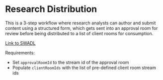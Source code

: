 # Research Distribution 
This is a 3-step workflow where research analysts can author and submit content using a structured form, which gets sent into an approval room for review before being distributed to a list of client rooms for consumption.

[Link to SWADL](research-distribution.swadl.yaml)

Requirements:
- Set `approvalRoomId` to the stream id of the approval room
- Populate `clientRoomIds` with the list of pre-defined client room stream ids